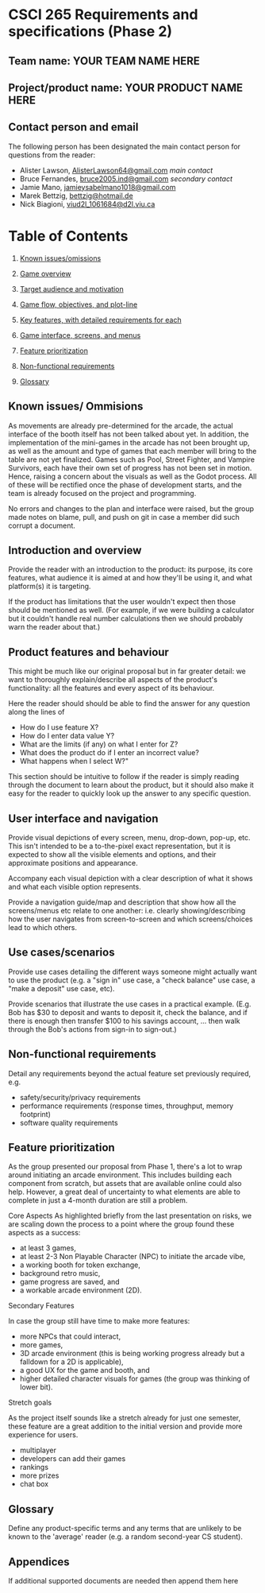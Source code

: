 # CSCI 265 Requirements and specifications (Phase 2)

## Team name: YOUR TEAM NAME HERE

## Project/product name: YOUR PRODUCT NAME HERE

## Contact person and email

The following person has been designated the main contact person for questions from the reader:

 - Alister Lawson, AlisterLawson64@gmail.com *main contact*
 - Bruce Fernandes, bruce2005.ind@gmail.com *secondary contact*
 - Jamie Mano, jamieysabelmano1018@gmail.com
 - Marek Bettzig, bettzig@hotmail.de
 - Nick Biagioni, viud2l_1061684@d2l.viu.ca

# Table of Contents

1. [ Known issues/omissions ](#section1)

2. [ Game overview ](#section2)

3. [ Target audience and motivation ](#section3)

4. [ Game flow, objectives, and plot-line ](#section4)

5. [ Key features, with detailed requirements for each ](#section5)

6. [ Game interface, screens, and menus ](#section6)

7. [ Feature prioritization ](#section7)

8. [ Non-functional requirements ](#section8)

9. [ Glossary ](#section9)

## Known issues/ Ommisions <a name="section1"></a>

As movements are already pre-determined for the arcade, the actual interface of the booth itself has not been talked about yet. In addition, the implementation of the mini-games in the arcade has not been brought up, as well as the amount and type of games that each member will bring to the table are not yet finalized. Games such as Pool, Street Fighter, and Vampire Survivors, each have their own set of progress has not been set in motion. Hence, raising a concern about the visuals as well as the Godot process. All of these will be rectified once the phase of development starts, and the team is already focused on the project and programming. 

No errors and changes to the plan and interface were raised, but the group made notes on blame, pull, and push on git in case a member did such corrupt a document.

## Introduction and overview

Provide the reader with an introduction to the product: its purpose, its core features, what audience it is aimed at and how they'll be using it, and what platform(s) it is targeting.

If the product has limitations that the user wouldn't expect then those should be mentioned as well.  (For example, if we were building a calculator but it couldn't handle real number calculations then we should probably warn the reader about that.)

## Product features and behaviour

This might be much like our original proposal but in far greater detail: we want to thoroughly explain/describe all aspects of the product's functionality: all the features and every aspect of its behaviour.

Here the reader should should be able to find the answer for any question along the lines of
- How do I use feature X?
- How do I enter data value Y?
- What are the limits (if any) on what I enter for Z?
- What does the product do if I enter an incorrect value?
- What happens when I select W?"

This section should be intuitive to follow if the reader is simply reading through the document to learn about the product, but it should also make it easy for the reader to quickly look up the answer to any specific question.

## User interface and navigation

Provide visual depictions of every screen, menu, drop-down, pop-up, etc.  This isn't intended to be a to-the-pixel exact representation, but it is expected to show all the visible elements and options, and their approximate positions and appearance.

Accompany each visual depiction with a clear description of what it shows and what each visible option represents.

Provide a navigation guide/map and description that show how all the screens/menus etc relate to one another: i.e. clearly showing/describing how the user navigates from screen-to-screen and which screens/choices lead to which others.

## Use cases/scenarios

Provide use cases detailing the different ways someone might actually want to use the product (e.g. a "sign in" use case, a "check balance" use case, a "make a deposit" use case, etc).

Provide scenarios that illustrate the use cases in a practical example.  (E.g. Bob has $30 to deposit and wants to deposit it, check the balance, and if there is enough then transfer $100 to his savings account, ... then walk through the Bob's actions from sign-in to sign-out.)

## Non-functional requirements

Detail any requirements beyond the actual feature set previously required, e.g.
- safety/security/privacy requirements
- performance requirements (response times, throughput, memory footprint)
- software quality requirements

## Feature prioritization <a name="section7"></a>

As the group presented our proposal from Phase 1, there's a lot to wrap around initiating an arcade environment. This includes building each component from scratch, but assets that are available online could also help. However, a great deal of uncertainty to what elements are able to complete in just a 4-month duration are still a problem.

Core Aspects
As highlighted briefly from the last presentation on risks, we are scaling down the process to a point where the group found these aspects as a success:

- at least 3 games, 
- at least 2-3 Non Playable Character (NPC) to initiate the arcade vibe,
- a working booth for token exchange,
- background retro music,
- game progress are saved, and
- a workable arcade environment (2D).

Secondary Features

In case the group still have time to make more features:

- more NPCs that could interact,
- more games,
- 3D arcade environment (this is being working progress already but a falldown for a 2D is applicable),
- a good UX for the game and booth, and
- higher detailed character visuals for games (the group was thinking of lower bit).

Stretch goals

As the project itself sounds like a stretch already for just one semester, these feature are a great addition to the initial version and provide more experience for users.

- multiplayer
- developers can add their games
- rankings
- more prizes
- chat box

## Glossary

Define any product-specific terms and any terms that are unlikely to be known to the 'average' reader (e.g. a random second-year CS student).

## Appendices

If additional supported documents are needed then append them here
